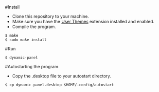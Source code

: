 #Install

- Clone this repository to your machine.
- Make sure you have the [User Themes][1] extension installed and enabled.
- Compile the program.
```
$ make
$ sudo make install
```

#Run

```
$ dynamic-panel
```

#Autostarting the program
- Copy the .desktop file to your autostart directory.
```
$ cp dynamic-panel.desktop $HOME/.config/autostart
```

[1]: https://extensions.gnome.org/extension/19/user-themes/